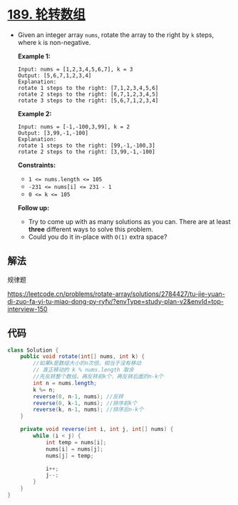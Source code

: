 # [189. 轮转数组](https://leetcode.cn/problems/rotate-array/)

- Given an integer array `nums`, rotate the array to the right by `k` steps, where `k` is non-negative.

   

  **Example 1:**

  ```
  Input: nums = [1,2,3,4,5,6,7], k = 3
  Output: [5,6,7,1,2,3,4]
  Explanation:
  rotate 1 steps to the right: [7,1,2,3,4,5,6]
  rotate 2 steps to the right: [6,7,1,2,3,4,5]
  rotate 3 steps to the right: [5,6,7,1,2,3,4]
  ```
  
  **Example 2:**
  
  ```
  Input: nums = [-1,-100,3,99], k = 2
  Output: [3,99,-1,-100]
  Explanation: 
  rotate 1 steps to the right: [99,-1,-100,3]
  rotate 2 steps to the right: [3,99,-1,-100]
  ```
  
   
  
  **Constraints:**
  
  - `1 <= nums.length <= 105`
  - `-231 <= nums[i] <= 231 - 1`
  - `0 <= k <= 105`
  
   
  
  **Follow up:**
  
  - Try to come up with as many solutions as you can. There are at least **three** different ways to solve this problem.
  - Could you do it in-place with `O(1)` extra space?

## 解法

规律题

https://leetcode.cn/problems/rotate-array/solutions/2784427/tu-jie-yuan-di-zuo-fa-yi-tu-miao-dong-py-ryfv/?envType=study-plan-v2&envId=top-interview-150

## 代码

```java
class Solution {
    public void rotate(int[] nums, int k) {
        //如果k是数组大小的n次倍，相当于没有移动
        // 真正移动的 k % nums.length 取余
        //先反转整个数组，再反转前k个，再反转后面的n-k个
        int n = nums.length;
        k %= n;
        reverse(0, n-1, nums); //反转
        reverse(0, k-1, nums); //排序前k个
        reverse(k, n-1, nums); //排序后n-k个
    }

    private void reverse(int i, int j, int[] nums) {
        while (i < j) {
            int temp = nums[i];
            nums[i] = nums[j];
            nums[j] = temp;

            i++;
            j--;
        }
    }
}


```





